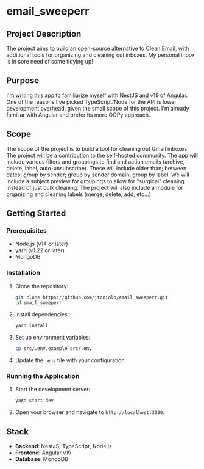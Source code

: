 # email_sweeperr

## Project Description

The project aims to build an open-source alternative to Clean.Email, with additional tools for organizing and cleaning out inboxes. My personal inbox is in sore need of some tidying up!

## Purpose

I'm writing this app to familiarize myself with NestJS and v19 of Angular. One of the reasons I've picked TypeScript/Node for the API is lower development overhead, given the small scope of this project. I'm already familiar with Angular and prefer its more OOPy approach.

## Scope

The scope of the project is to build a tool for cleaning out Gmail inboxes. The project will be a contribution to the self-hosted community. The app will include various filters and groupings to find and action emails (archive, delete, label, auto-unsubscribe). These will include older than; between dates; group by sender; group by sender domain; group by label. We will include a subject preview for groupings to allow for "surgical" cleaning instead of just bulk cleaning. The project will also include a module for organizing and cleaning labels (merge, delete, add, etc...)

## Getting Started

### Prerequisites

- Node.js (v14 or later)
- yarn (v1.22 or later)
- MongoDB

### Installation

1. Clone the repository:
   ```sh
   git clone https://github.com/jtoniolo/email_sweeperr.git
   cd email_sweeperr
   ```

2. Install dependencies:
   ```sh
   yarn install
   ```

3. Set up environment variables:
   ```sh
   cp src/.env.example src/.env
   ```

4. Update the `.env` file with your configuration.

### Running the Application

1. Start the development server:
   ```sh
   yarn start:dev
   ```

2. Open your browser and navigate to `http://localhost:3000`.

## Stack

- **Backend**: NestJS, TypeScript, Node.js
- **Frontend**: Angular v19
- **Database**: MongoDB
